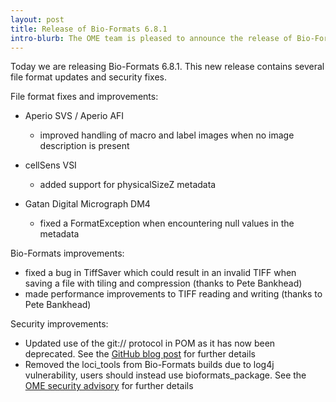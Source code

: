 ```yaml
---
layout: post
title: Release of Bio-Formats 6.8.1
intro-blurb: The OME team is pleased to announce the release of Bio-Formats 6.8.1
---
```


Today we are releasing Bio-Formats 6.8.1. This new release contains several file format updates and security fixes.

File format fixes and improvements:

* Aperio SVS / Aperio AFI
   - improved handling of macro and label images when no image description is present

* cellSens VSI
   - added support for physicalSizeZ metadata

* Gatan Digital Micrograph DM4
   - fixed a FormatException when encountering null values in the metadata

Bio-Formats improvements:

* fixed a bug in TiffSaver which could result in an invalid TIFF when saving a file with tiling and compression (thanks to Pete Bankhead)
* made performance improvements to TIFF reading and writing (thanks to Pete Bankhead)

Security improvements:

* Updated use of the git:// protocol in POM as it has now been deprecated. See the 
     [GitHub blog post](https://github.blog/2021-09-01-improving-git-protocol-security-github/) for further details
* Removed the loci_tools from Bio-Formats builds due to log4j vulnerability, users should instead use bioformats_package.
     See the [OME security advisory](https://www.openmicroscopy.org/security/advisories/2021-SV4/) for further details
